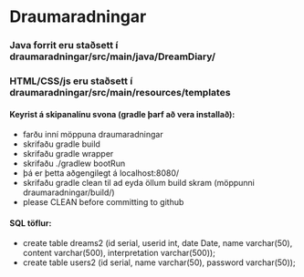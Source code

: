 # Draumaradningar

### Java forrit eru staðsett í draumaradningar/src/main/java/DreamDiary/
### HTML/CSS/js eru staðsett í draumaradningar/src/main/resources/templates

#### Keyrist á skipanalínu svona (gradle þarf að vera installað):
+ farðu inní möppuna draumaradningar
+ skrifaðu gradle build
+ skrifaðu gradle wrapper
+ skrifaðu ./gradlew bootRun
+ þá er þetta aðgengilegt á localhost:8080/
+ skrifaðu gradle clean  til ad eyda öllum build skram (möppunni draumaradningar/build/)
+ please CLEAN before committing to github

#### SQL töflur:
+ create table dreams2 (id serial, userid int, date Date, name varchar(50), content varchar(500), interpretation varchar(500));
+ create table users2 (id serial, name varchar(50), password varchar(50));